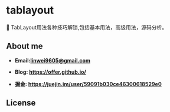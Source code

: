 # tablayout
📖 TabLayout用法各种技巧解锁,包括基本用法，高级用法，源码分析。
## About me
+ **Email:linwei9605@gmail.com**

+ **Blog: https://offer.github.io/**

+ **掘金: https://juejin.im/user/59091b030ce46300618529e0**

## License
